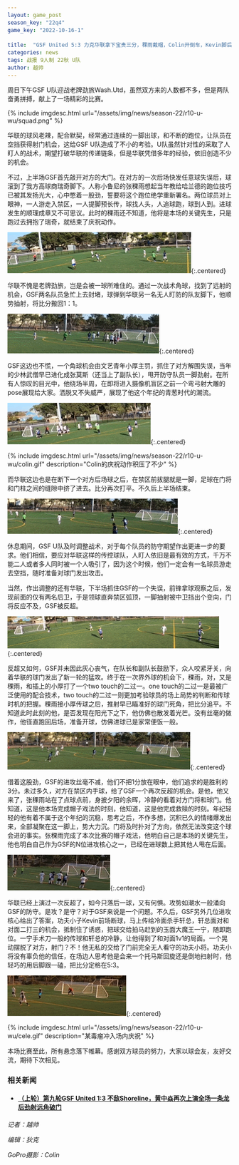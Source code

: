```yaml
---
layout: game_post
season_key: "22q4"
game_key: "2022-10-16-1"

title:  "GSF United 5:3 力克华联拿下宝贵三分，稞雨戴帽，Colin开倒车，Kevin脚后跟杀死比赛"
categories: news
tags: 战报 9人制 22秋 U队
author: 越帅
---
```


周日下午GSF U队迎战老牌劲旅Wash.Utd，虽然双方来的人数都不多，但是两队奋勇拼搏，献上了一场精彩的比赛。

{% include imgdesc.html url="/assets/img/news/season-22/r10-u-wu/squad.png" %}

华联的球风老辣，配合默契，经常通过连续的一脚出球，和不断的跑位，让队员在空挡获得射门机会，这给GSF U队造成了不小的考验。U队虽然针对性的采取了人盯人的战术，期望打破华联的传递链条，但是华联凭借多年的经验，依旧创造不少的机会。

不过，上半场GSF首先敲开对方的大门。在对方的一次后场快发任意球失误后，球滚到了我方高球商瑞奇脚下。人称小鲁尼的张稞雨想起当年教给哈兰德的跑位技巧已被其发扬光大，心中憋着一股劲，誓要将这个跑位绝学重新署名。两位球员对上眼神，一人游走入禁区，一人提脚预长传，球找人头，人追球跑，球到人到。进球发生的顺理成章又不可思议。此时的稞雨还不知道，他将是本场的关键先生，只是跑过去拥抱了瑞奇，就结束了庆祝动作。

![](/assets/img/news/season-22/r10-u-wu/1-0.gif){:.centered}

华联不愧是老牌劲旅，岂是会被一球所难住的。通过一次战术角球，找到了远射的机会，GSF两名队员急忙上去封堵，球弹到华联另一名无人盯防的队友脚下，他顺势抽射，将比分搬回1：1。

![](/assets/img/news/season-22/r10-u-wu/1-1.gif){:.centered}

GSF这边也不慌，一个角球机会由文艺青年小厚主罚，抓住了对方解围失误，当年的少林武僧早已进化成张莫斯（还当上了副队长），甩开防守队员一脚劲射。在所有人惊叹的目光中，他绕场半周，在即将进入摄像机盲区之前一个弯弓射大雕的pose展现给大家。洒脱又不失威严，展现了他这个年纪的青葱时代的潮流。

![](/assets/img/news/season-22/r10-u-wu/2-1.gif){:.centered}

{% include imgdesc.html url="/assets/img/news/season-22/r10-u-wu/colin.gif" description="Colin的庆祝动作积压了不少" %}

而华联这边也是在断下一个对方后场球之后，在禁区前拔腿就是一脚，足球在门将和门柱之间的缝隙中挤了进去。比分再次打平。不久后上半场结束。

![](/assets/img/news/season-22/r10-u-wu/2-2.gif){:.centered}

休息期间，GSF U队及时调整战术，对于每个队员的防守期望作出更进一步的要求。他们相信，要应对华联这样的传控球队，人盯人依旧是最有效的方式，千万不能二人或者多人同时被一个人吸引了，因为这个时候，他们一定会有一名球员游走去空挡，随时准备对球门发出攻击。

当然，作出调整的还有华联，下半场抓住GSF的一个失误，前锋拿球观察之后，发现前面的仅有两名后卫，于是领球直奔禁区弧顶，一脚抽射被中卫挡出个变向，门将反应不及，GSF被反超。

![](/assets/img/news/season-22/r10-u-wu/2-3.gif){:.centered}

反超又如何，GSF并未因此灰心丧气，在队长和副队长鼓励下，众人咬紧牙关，向着华联的球门发出了新一轮的猛攻。终于在一次界外球的机会下，稞雨，对，又是稞雨，和插上的小厚打了一个two touch的二过一。one touch的二过一是最被广泛使用的配合技术，two touch的二过一则更加考验球员的场上局势的判断和传球时机的把握。稞雨接小厚传球之后，推射早已瞄准好的球门死角，把比分追平。不知道此时此刻的他，是否发现在阳光下之下，他仿佛也散发着光芒。没有丝毫的做作，他径直跑回后场，准备开球，仿佛进球已是家常便饭一般。

![](/assets/img/news/season-22/r10-u-wu/3-3.gif){:.centered}

借着这股劲，GSF的进攻丝毫不减，他们不把1分放在眼中，他们追求的是胜利的3分。未过多久，对方在禁区内手球，给了GSF一个再次反超的机会。是他，他又来了，张稞雨站在了点球点前，身披夕阳的余晖，冷静的看着对方门将和球门。他知道，这是他本场完成帽子戏法的时刻，他知道，这是他完成救赎的时刻。年纪轻轻的他有着不属于这个年纪的沉稳，思考之后，不作多想，沉积已久的情绪爆发出来，全部凝聚在这一脚上，势大力沉。门将及时扑对了方向，依然无法改变这个球会进的事实。张稞雨完成了本次比赛的帽子戏法，他明白自己是本场的关键先生，他也明白自己作为GSF的N位进攻核心之一，已经在进球数上把其他人甩在后面。

![](/assets/img/news/season-22/r10-u-wu/4-3.gif){:.centered}

华联已经上演过一次反超了，如今只落后一球，又有何惧。攻势如潮水一般涌向GSF的防守。是攻？是守？对于GSF来说是一个问题。不久后，GSF另外几位进攻核心给出了答案，功夫小子Kevin前场断球，马上传给冷面杀手轩总，轩总面对和对面二打三的机会，抵制住了诱惑，把球交给拍马赶到的玉面大魔王一宁，随即跑位。一宁手术刀一般的传球和轩总的冷静，让他得到了和对面1v1的局面。一个晃动摆脱了对方，射门？不！他无私的交给了门前完全无人看守的功夫小将。功夫小将没有辜负他的信任，在场边人思考他是会来一个托马斯回旋还是倒地扫射时，他轻巧的用后脚跟一磕，把比分定格在5:3。

![](/assets/img/news/season-22/r10-u-wu/5-3.gif){:.centered}

{% include imgdesc.html url="/assets/img/news/season-22/r10-u-wu/cele.gif" description="某毒瘤冲入场内庆祝" %}

本场比赛至此，所有悬念落下帷幕。感谢双方球员的努力，大家以球会友，友好交流，期待下次相见。

### 相关新闻

* #### [（上轮）第九轮GSF United 1:3 不敌Shoreline，黄中焱再次上演全场一条龙后劲射远角破门](/seasons/22q4/games/2022-10-09-1/)


*记者：越帅*

*编辑：狄克*

*GoPro摄影：Colin*

